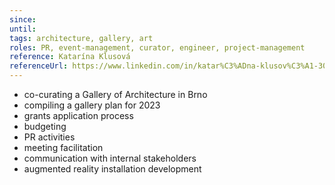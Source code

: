 ```yaml
---
since: 
until: 
tags: architecture, gallery, art
roles: PR, event-management, curator, engineer, project-management
reference: Katarína Klusová
referenceUrl: https://www.linkedin.com/in/katar%C3%ADna-klusov%C3%A1-30180a66/
---
```


- co-curating a Gallery of Architecture in Brno
- compiling a gallery plan for 2023
- grants application process
- budgeting
- PR activities
- meeting facilitation
- communication with internal stakeholders
- augmented reality installation development
